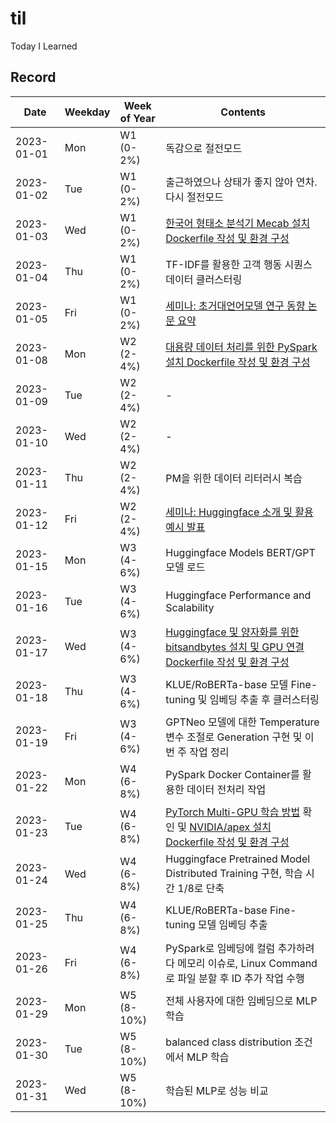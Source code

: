 # til
Today I Learned

## Record

|Date|Weekday|Week of Year|Contents|
|---|---|---|---|
|2023-01-01|Mon|W1 (0-2%)|독감으로 절전모드|
|2023-01-02|Tue|W1 (0-2%)|출근하였으나 상태가 좋지 않아 연차. 다시 절전모드|
|2023-01-03|Wed|W1 (0-2%)|[한국어 형태소 분석기 Mecab 설치 Dockerfile 작성 및 환경 구성](./docker/images/mecab/Dockerfile)|
|2023-01-04|Thu|W1 (0-2%)|TF-IDF를 활용한 고객 행동 시퀀스 데이터 클러스터링|
|2023-01-05|Fri|W1 (0-2%)|[세미나: 초거대언어모델 연구 동향 논문 요약](./seminar/paper/llm-survey_upload.pdf)|
|2023-01-08|Mon|W2 (2-4%)|[대용량 데이터 처리를 위한 PySpark 설치 Dockerfile 작성 및 환경 구성](./docker/images/pyspark/Dockerfile)|
|2023-01-09|Tue|W2 (2-4%)|-|
|2023-01-10|Wed|W2 (2-4%)|-|
|2023-01-11|Thu|W2 (2-4%)|PM을 위한 데이터 리터러시 복습|
|2023-01-12|Fri|W2 (2-4%)|[세미나: Huggingface 소개 및 활용 예시 발표](./seminar/tool/huggingface-for-llm_upload.pdf)|
|2023-01-15|Mon|W3 (4-6%)|Huggingface Models BERT/GPT 모델 로드|
|2023-01-16|Tue|W3 (4-6%)|Huggingface Performance and Scalability|
|2023-01-17|Wed|W3 (4-6%)|[Huggingface 및 양자화를 위한 bitsandbytes 설치 및 GPU 연결 Dockerfile 작성 및 환경 구성](./docker/images/huggingface/Dockerfile)|
|2023-01-18|Thu|W3 (4-6%)|KLUE/RoBERTa-base 모델 Fine-tuning 및 임베딩 추출 후 클러스터링|
|2023-01-19|Fri|W3 (4-6%)|GPTNeo 모델에 대한 Temperature 변수 조절로 Generation 구현 및 이번 주 작업 정리|
|2023-01-22|Mon|W4 (6-8%)|PySpark Docker Container를 활용한 데이터 전처리 작업|
|2023-01-23|Tue|W4 (6-8%)|[PyTorch Multi-GPU 학습 방법](https://medium.com/daangn/pytorch-multi-gpu-%ED%95%99%EC%8A%B5-%EC%A0%9C%EB%8C%80%EB%A1%9C-%ED%95%98%EA%B8%B0-27270617936b) 확인 및 [NVIDIA/apex 설치 Dockerfile 작성 및 환경 구성](./docker/images/apex/Dockerfile)|
|2023-01-24|Wed|W4 (6-8%)|Huggingface Pretrained Model Distributed Training 구현, 학습 시간 1/8로 단축|
|2023-01-25|Thu|W4 (6-8%)|KLUE/RoBERTa-base Fine-tuning 모델 임베딩 추출|
|2023-01-26|Fri|W4 (6-8%)|PySpark로 임베딩에 컬럼 추가하려다 메모리 이슈로, Linux Command로 파일 분할 후 ID 추가 작업 수행|
|2023-01-29|Mon|W5 (8-10%)|전체 사용자에 대한 임베딩으로 MLP 학습|
|2023-01-30|Tue|W5 (8-10%)|balanced class distribution 조건에서 MLP 학습|
|2023-01-31|Wed|W5 (8-10%)|학습된 MLP로 성능 비교|

